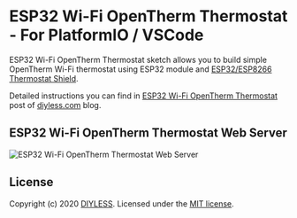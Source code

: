 # ESP32 Wi-Fi OpenTherm Thermostat - For PlatformIO / VSCode

ESP32 Wi-Fi OpenTherm Thermostat sketch allows you to build simple OpenTherm Wi-Fi thermostat using ESP32 module and [ESP32/ESP8266 Thermostat Shield](https://diyless.com/product/esp8266-thermostat-shield).

Detailed instructions you can find in [ESP32 Wi-Fi OpenTherm Thermostat](https://diyless.com/blog/esp32-wifi-thermostat) post of [diyless.com](https://diyless.com/Blog) blog.

## ESP32 Wi-Fi OpenTherm Thermostat Web Server
![ESP32 Wi-Fi OpenTherm Thermostat Web Server](https://diyless.com/blog/esp32-wifi-thermostat/esp32-wifi-thermostat-web-server.webp)

## License
Copyright (c) 2020 [DIYLESS](http://diyless.com/). Licensed under the [MIT license](/LICENSE?raw=true).

